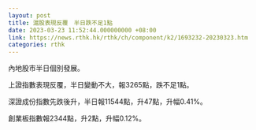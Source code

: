 ```yaml
---
layout: post
title: 滬股表現反覆　半日跌不足1點
date: 2023-03-23 11:52:44.000000000 +08:00
link: https://news.rthk.hk/rthk/ch/component/k2/1693232-20230323.htm
categories: rthk
---
```


內地股市半日個別發展。

上證指數表現反覆，半日變動不大，報3265點，跌不足1點。

深證成份指數先跌後升，半日報11544點，升47點，升幅0.41%。

創業板指數報2344點，升2點，升幅0.12%。

